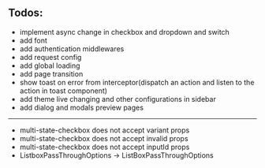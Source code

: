 ## Todos:

- implement async change in checkbox and dropdown and switch
- add font
- add authentication middlewares
- add request config
- add global loading
- add page transition
- show toast on error from interceptor(dispatch an action and listen to the action in toast component)
- add theme live changing and other configurations in sidebar
- add dialog and modals preview pages
-------------------------------------------------------------

- multi-state-checkbox does not accept variant props
- multi-state-checkbox does not accept invalid props
- multi-state-checkbox does not accept inputId props
- ListboxPassThroughOptions -> ListBoxPassThroughOptions
